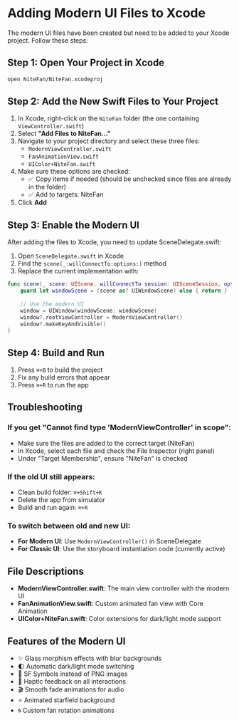 # Adding Modern UI Files to Xcode

The modern UI files have been created but need to be added to your Xcode project. Follow these steps:

## Step 1: Open Your Project in Xcode
```bash
open NiteFan/NiteFan.xcodeproj
```

## Step 2: Add the New Swift Files to Your Project

1. In Xcode, right-click on the `NiteFan` folder (the one containing `ViewController.swift`)
2. Select **"Add Files to NiteFan..."**
3. Navigate to your project directory and select these three files:
   - `ModernViewController.swift`
   - `FanAnimationView.swift`
   - `UIColor+NiteFan.swift`
4. Make sure these options are checked:
   - ✅ Copy items if needed (should be unchecked since files are already in the folder)
   - ✅ Add to targets: NiteFan
5. Click **Add**

## Step 3: Enable the Modern UI

After adding the files to Xcode, you need to update SceneDelegate.swift:

1. Open `SceneDelegate.swift` in Xcode
2. Find the `scene(_:willConnectTo:options:)` method
3. Replace the current implementation with:

```swift
func scene(_ scene: UIScene, willConnectTo session: UISceneSession, options connectionOptions: UIScene.ConnectionOptions) {
    guard let windowScene = (scene as? UIWindowScene) else { return }
    
    // Use the modern UI
    window = UIWindow(windowScene: windowScene)
    window?.rootViewController = ModernViewController()
    window?.makeKeyAndVisible()
}
```

## Step 4: Build and Run

1. Press `⌘+B` to build the project
2. Fix any build errors that appear
3. Press `⌘+R` to run the app

## Troubleshooting

### If you get "Cannot find type 'ModernViewController' in scope":
- Make sure the files are added to the correct target (NiteFan)
- In Xcode, select each file and check the File Inspector (right panel)
- Under "Target Membership", ensure "NiteFan" is checked

### If the old UI still appears:
- Clean build folder: `⌘+Shift+K`
- Delete the app from simulator
- Build and run again: `⌘+R`

### To switch between old and new UI:
- **For Modern UI**: Use `ModernViewController()` in SceneDelegate
- **For Classic UI**: Use the storyboard instantiation code (currently active)

## File Descriptions

- **ModernViewController.swift**: The main view controller with the modern UI
- **FanAnimationView.swift**: Custom animated fan view with Core Animation
- **UIColor+NiteFan.swift**: Color extensions for dark/light mode support

## Features of the Modern UI

- ✨ Glass morphism effects with blur backgrounds
- 🌓 Automatic dark/light mode switching
- 📱 SF Symbols instead of PNG images
- 📳 Haptic feedback on all interactions
- 🎬 Smooth fade animations for audio
- ⭐ Animated starfield background
- 🌀 Custom fan rotation animations